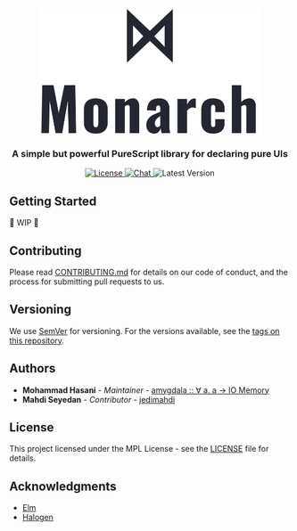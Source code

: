 <p align="center">
  <img width="400" height="224" src="docs/media/logo-branded.svg">
</p>

<h3 align="center">
  A simple but powerful PureScript library for declaring pure UIs
</h3>

<p align="center">
  <a href="LICENSE">
    <img alt="License" 
         src="https://img.shields.io/badge/license-MPL-%23242631?style=for-the-badge"
    >
  </a>
  <a href="https://t.me/ifpc_group">
    <img alt="Chat" 
         src="https://img.shields.io/badge/chat-Telegram-%23242631?style=for-the-badge"
    >
  </a>
  <a>
    <img alt="Latest Version" 
         src="https://img.shields.io/badge/version-0.0.0-%23242631?style=for-the-badge"
    >
  </a>
</p>

## Getting Started

🚧 WIP 🚧

## Contributing

Please read [CONTRIBUTING.md](CONTRIBUTING.md) for details on our code of conduct, and the process for submitting pull requests to us.

## Versioning

We use [SemVer](http://semver.org/) for versioning. For the versions available, see the [tags on this repository](thebrodmann/purescript-monarch/tags).

## Authors

- **Mohammad Hasani** - _Maintainer_ - [amygdala :: ∀ a. a → IO Memory](https://github.com/thebrodmann)
- **Mahdi Seyedan** - _Contributor_ - [jedimahdi](https://github.com/jedimahdi)

## License

This project licensed under the MPL License - see the [LICENSE](LICENSE) file for details.

## Acknowledgments

- [Elm](https://elm-lang.org/)
- [Halogen](https://github.com/purescript-halogen/purescript-halogen)
